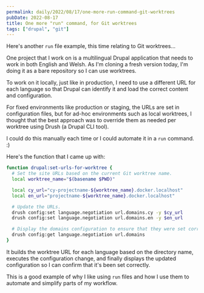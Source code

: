 ```yaml
---
permalink: daily/2022/08/17/one-more-run-command-git-worktrees
pubDate: 2022-08-17
title: One more "run" command, for Git worktrees
tags: ["drupal", "git"]
---
```


Here's another `run` file example, this time relating to Git worktrees...

One project that I work on is a multilingual Drupal application that needs to work in both English and Welsh. As I'm cloning a fresh version today, I'm doing it as a bare repository so I can use worktrees.

To work on it locally, just like in production, I need to use a different URL for each language so that Drupal can identify it and load the correct content and configuration.

For fixed environments like production or staging, the URLs are set in configuration files, but for ad-hoc environments such as local worktrees, I thought that the best approach was to override them as needed per worktree using Drush (a Drupal CLI tool).

I could do this manually each time or I could automate it in a `run` command. :)

Here's the function that I came up with:

```bash
function drupal:set-urls-for-worktree {
  # Set the site URLs based on the current Git worktree name.
  local worktree_name="$(basename $PWD)"

  local cy_url="cy-projectname-${worktree_name}.docker.localhost"
  local en_url="projectname-${worktree_name}.docker.localhost"

  # Update the URLs.
  drush config:set language.negotiation url.domains.cy -y $cy_url
  drush config:set language.negotiation url.domains.en -y $en_url

  # Display the domains configuration to ensure that they were set correctly.
  drush config:get language.negotiation url.domains
}
```

It builds the worktree URL for each language based on the directory name, executes the configuration change, and finally displays the updated configuration so I can confirm that it's been set correctly.

This is a good example of why I like using `run` files and how I use them to automate and simplify parts of my workflow.
